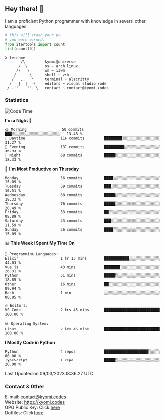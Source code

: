 ## Hey there! 👋
I am a proficient Python programmer with knowledge in several other languages.

```py
# this will crash your pc.
# you were warned.
from itertools import count
list(count(0))
```

```
λ fetchme
       /\         kyomi@universe
      /  \        os ~ arch linux
     /\   \       wm ~ i3wm
    /      \      shell ~ zsh
   /   ,,   \     terminal ~ alacritty
  /   |  |  -\    editors ~ visual studio code
 /_-''    ''-_\   contact ~ contact@kyomi.codes
```

### Statistics
<!--START_SECTION:waka-->
![Code Time](http://img.shields.io/badge/Code%20Time-222%20hrs%2035%20mins-blue)

**I'm a Night 🦉** 

```text
🌞 Morning                50 commits          ███░░░░░░░░░░░░░░░░░░░░░░   13.48 % 
🌆 Daytime                116 commits         ████████░░░░░░░░░░░░░░░░░   31.27 % 
🌃 Evening                137 commits         █████████░░░░░░░░░░░░░░░░   36.93 % 
🌙 Night                  68 commits          █████░░░░░░░░░░░░░░░░░░░░   18.33 % 
```
📅 **I'm Most Productive on Thursday** 

```text
Monday                   56 commits          ████░░░░░░░░░░░░░░░░░░░░░   15.09 % 
Tuesday                  39 commits          ███░░░░░░░░░░░░░░░░░░░░░░   10.51 % 
Wednesday                68 commits          █████░░░░░░░░░░░░░░░░░░░░   18.33 % 
Thursday                 76 commits          █████░░░░░░░░░░░░░░░░░░░░   20.49 % 
Friday                   33 commits          ██░░░░░░░░░░░░░░░░░░░░░░░   08.89 % 
Saturday                 43 commits          ███░░░░░░░░░░░░░░░░░░░░░░   11.59 % 
Sunday                   56 commits          ████░░░░░░░░░░░░░░░░░░░░░   15.09 % 
```


📊 **This Week I Spent My Time On** 

```text
💬 Programming Languages: 
Elixir                   1 hr 13 mins        ███████████░░░░░░░░░░░░░░   44.03 % 
Vue.js                   43 mins             ███████░░░░░░░░░░░░░░░░░░   26.31 % 
Python                   31 mins             █████░░░░░░░░░░░░░░░░░░░░   18.85 % 
Other                    16 mins             ██░░░░░░░░░░░░░░░░░░░░░░░   09.94 % 
Bash                     1 min               ░░░░░░░░░░░░░░░░░░░░░░░░░   00.85 % 

🔥 Editors: 
VS Code                  2 hrs 45 mins       █████████████████████████   100.00 % 

💻 Operating System: 
Linux                    2 hrs 45 mins       █████████████████████████   100.00 % 
```

**I Mostly Code in Python** 

```text
Python                   4 repos             ████████████████████░░░░░   80.00 % 
TypeScript               1 repo              █████░░░░░░░░░░░░░░░░░░░░   20.00 % 
```




 Last Updated on 09/03/2023 18:36:27 UTC
<!--END_SECTION:waka-->

### Contact & Other
E-mail: contact@kyomi.codes<br>
Website: https://kyomi.codes<br>
GPG Public Key: Click [here](https://github.com/bitterteriyaki.gpg)<br>
Dotfiles: Click [here](https://github.com/bitterteriyaki/dotfiles)
